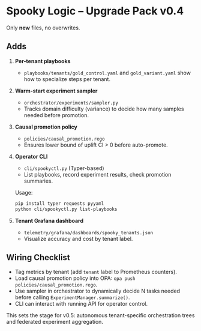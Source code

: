 # Spooky Logic – Upgrade Pack v0.4

Only **new** files, no overwrites.

## Adds
1. **Per-tenant playbooks**
   - `playbooks/tenants/gold_control.yaml` and `gold_variant.yaml` show how to specialize steps per tenant.

2. **Warm-start experiment sampler**
   - `orchestrator/experiments/sampler.py`
   - Tracks domain difficulty (variance) to decide how many samples needed before promotion.

3. **Causal promotion policy**
   - `policies/causal_promotion.rego`
   - Ensures lower bound of uplift CI > 0 before auto-promote.

4. **Operator CLI**
   - `cli/spookyctl.py` (Typer-based)
   - List playbooks, record experiment results, check promotion summaries.

   Usage:
   ```bash
   pip install typer requests pyyaml
   python cli/spookyctl.py list-playbooks
   ```

5. **Tenant Grafana dashboard**
   - `telemetry/grafana/dashboards/spooky_tenants.json`
   - Visualize accuracy and cost by tenant label.

## Wiring Checklist
- Tag metrics by tenant (add `tenant` label to Prometheus counters).
- Load causal promotion policy into OPA: `opa push policies/causal_promotion.rego`.
- Use sampler in orchestrator to dynamically decide N tasks needed before calling `ExperimentManager.summarize()`.
- CLI can interact with running API for operator control.

This sets the stage for v0.5: autonomous tenant-specific orchestration trees and federated experiment aggregation.
